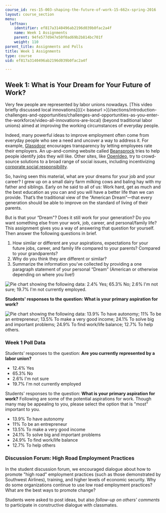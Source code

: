 ```yaml
---
course_id: res-15-003-shaping-the-future-of-work-15-662x-spring-2016
layout: course_section
menu:
  leftnav:
    identifier: ef817a3140496ab2196d039b0fac2a4f
    name: Week 1 Assignments
    parent: 94fe577d947e50f0ad69b2b814bc701f
    weight: 110
parent_title: Assignments and Polls
title: Week 1 Assignments
type: course
uid: ef817a3140496ab2196d039b0fac2a4f

---
```


Week 1: What is Your Dream for Your Future of Work?
---------------------------------------------------

Very few people are represented by labor unions nowadays. [This video briefly discussed local innovations]({{< baseurl >}}/sections/introduction-challenges-and-opportunities/challenges-and-opportunities-as-you-enter-the-workforce/video-all-innovations-are-local) (beyond traditional labor unions) aimed at improving the working circumstances of everyday people.

Indeed, many powerful ideas to improve employment often come from everyday people who see a need and uncover a way to address it. For example, [Glassdoor](http://www.glassdoor.com) encourages transparency by letting employees rate their employers. An up-and-coming website called [Beansprock](http://techcrunch.com/2015/02/04/mit-alums-launch-beansprock-an-ai-based-job-platform-for-finding-your-best-employer/) tries to help people identify jobs they will like. Other sites, like [OpenIdeo](https://openideo.com/), try to crowd-source solutions to a broad range of social issues, including incentivizing [corporate social responsibility](https://openideo.com/challenge/business-impact-challenge/inspiration/company-of-the-month).

So, having seen this material, what are your dreams for your job and your career? I grew up on a small dairy farm milking cows and baling hay with my father and siblings. Early on he said to all of us: Work hard, get as much and the best education as you can and you will have a better life than we can provide. That’s the traditional view of the “American Dream”—that every generation should be able to improve on the standard of living of their parents.

But is that your “Dream"? Does it still work for your generation? Do you want something else from your work, job, career, and personal/family life? This assignment gives you a way of answering that question for yourself. Then answer the following questions in brief.

1.  How similar or different are your aspirations, expectations for your future jobs, career, and family life compared to your parents? Compared to your grandparents?
2.  Why do you think they are different or similar?
3.  Summarize the information you’ve collected by providing a one paragraph statement of your personal “Dream” (American or otherwise depending on where you live!)

![Pie chart showing the following data: 2.4% Yes; 65.3% No; 2.6% I'm not sure; 19.7% I'm not currently employed.](/coursemedia/res-15-003-shaping-the-future-of-work-15-662x-spring-2016/8bd2072bdf546c4247ee35a63394997b_MITRES_15_003S16_union.png)  

**Students' responses to the question: What is your primary aspiration for work?**

![Pie chart showing the following data: 13.9% To have autonomy; 11% To be an entrepreneur; 13.5% To make a very good income; 24.1% To solve big and important problems; 24.9% To find work/life balance; 12.7% To help others.](/coursemedia/res-15-003-shaping-the-future-of-work-15-662x-spring-2016/f0cf0b381373d7c893795ef5cd769c16_MITRES_15_003S16_aspirations.png)

### Week 1 Poll Data

Students’ responses to the question: **Are you currently represented by a labor union?**

*   12.4% Yes
*   65.3% No
*   2.6% I'm not sure
*   19.7% I'm not currently employed

Students' responses to the question: **What is your primary aspiration for work?** Following are some of the potential aspirations for work. Though many may be appealing to you, please select the option that is "most" important to you.

*   13.9% To have autonomy
*   11% To be an entrepreneur
*   13.5% To make a very good income
*   24.1% To solve big and important problems
*   24.9% To find work/life balance
*   12.7% To help others

### Discussion Forum: High Road Employment Practices

In the student discussion forum, we encouraged dialogue about how to promote "high road" employment practices (such as those demonstrated by Southwest Airlines), training, and higher levels of economic security. Why do some organizations continue to use low road employment practices? What are the best ways to promote change?

Students were asked to post ideas, but also _follow-up on others' comments_ to participate in constructive dialogue with classmates.